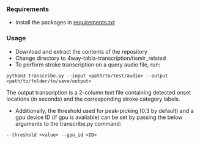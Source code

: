 ### Requirements
* Install the packages in [requirements.txt](requirements.txt)

### Usage
* Download and extract the contents of the repository
* Change directory to 4way-tabla-transcription/tismir_related
* To perform stroke transcription on a query audio file, run:  
```
python3 transcribe.py --input <path/to/test/audio> --output <path/to/folder/to/save/output>
```

The output transcription is a 2-column text file containing detected onset locations (in seconds) and the corresponding stroke category labels.

* Additionally, the threshold used for peak-picking (0.3 by default) and a gpu device ID (if gpu is available) can be set by passing the below arguments to the transcribe.py command:
```
--threshold <value> --gpu_id <ID>
```
